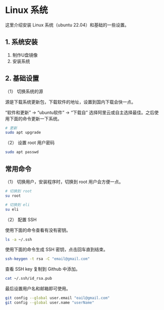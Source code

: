 # Linux 系统

这里介绍安装 Linux 系统（ubuntu 22.04）和基础的一些设置。

## 1. 系统安装

1. 制作U盘镜像
2. 安装系统

## 2. 基础设置

（1） 切换系统的源

源是下载系统更新包，下载软件的地址，设置到国内下载会快一点。

“软件和更新” -> “ubuntu软件” -> “下载自” 选择阿里云或自主选择最佳。之后使用下面的命令更新一下系统。

```bash
# 更新
sudo apt upgrade
```

（2） 设置 root 用户密码

```bash
sudo apt passwd
```

## 常用命令

（1） 切换用户，安装程序时，切换到 root 用户会方便一点。

```bash
# 切换到 root
su root

# 切换到 eli
su eli
```

（2） 配置 SSH

使用下面的命令查看有没有密钥。

```bash
ls -a ~/.ssh
```

使用下面的命令生成 SSH 密钥，点击回车直到结束。

```bash
ssh-keygen -t rsa -C "email@gmail.com"
```

查看 SSH key 复制到 Github 中添加。

```bash
cat ~/.ssh/id_rsa.pub
```

最后设置用户名和邮箱即可使用。

```bash
git config --global user.email "eail@gmail.com"
git config --global user.name "userName"
```
